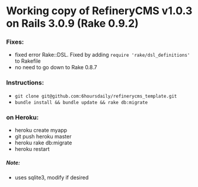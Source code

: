 # Working copy of RefineryCMS v1.0.3 on Rails 3.0.9 (Rake 0.9.2)

### Fixes:
* fixed error Rake::DSL. Fixed by adding ```require 'rake/dsl_definitions'``` to Rakefile
* no need to go down to Rake 0.8.7

### Instructions:
* ```git clone git@github.com:6hoursdaily/refinerycms_template.git```
* ```bundle install && bundle update && rake db:migrate```

### on Heroku:
* heroku create myapp
* git push heroku master
* heroku rake db:migrate
* heroku restart

##### Note:
* uses sqlite3, modify if desired